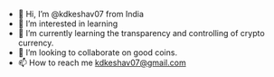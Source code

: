 - 👋 Hi, I’m @kdkeshav07 from India
- 👀 I’m interested in learning
- 🌱 I’m currently learning the transparency and controlling of crypto currency.
- 💞️ I’m looking to collaborate on good coins.
- 📫 How to reach me kdkeshav07@gmail.com


<!---
kdkeshav07/kdkeshav07 is a ✨ special ✨ repository because its `README.md` (this file) appears on your GitHub profile.
You can click the Preview link to take a look at your changes.
--->
